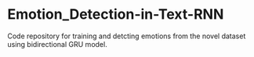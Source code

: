 # Emotion_Detection-in-Text-RNN
Code repository for training and detcting emotions from the novel dataset using bidirectional GRU model.
